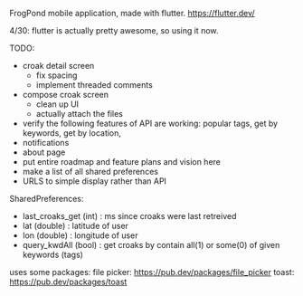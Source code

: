 FrogPond mobile application, made with flutter. https://flutter.dev/


4/30:  flutter is actually pretty awesome, so using it now.



TODO:
* croak detail screen
	- fix spacing
	- implement threaded comments
* compose croak screen
	- clean up UI
	- actually attach the files
* verify the following features of API are working: popular tags, get by keywords, get by location,
* notifications
* about page
* put entire roadmap and feature plans and vision here
* make a list of all shared preferences
* URLS to simple display rather than API


SharedPreferences:
  * last_croaks_get (int) : ms since croaks were last retreived
  * lat (double) : latitude of user
  * lon (double) : longitude of user
  * query_kwdAll (bool) : get croaks by contain all(1) or some(0) of given keywords (tags)

uses some packages:
  file picker: https://pub.dev/packages/file_picker
  toast: https://pub.dev/packages/toast

